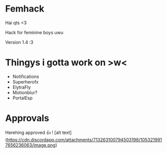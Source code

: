 # Femhack

Hai qts <3

Hack for feminine boys uwu

Version 1.4 :3

# Thingys i gotta work on >w<

* Notifications
* Superherofx
* ElytraFly
* Motionblur?
* PortalEsp

# Approvals

Herehing approved 👍 
! [alt text] (https://cdn.discordapp.com/attachments/713263100794503198/1053219917656236063/image.png)
